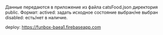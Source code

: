 Данные передаются в приложение из файла catsFood.json директория public.
Формат:
actived: задать исходное состояние выбран/не выбран
disabled: есть/нет в наличие.

deploy: https://funbox-baea1.firebaseapp.com
